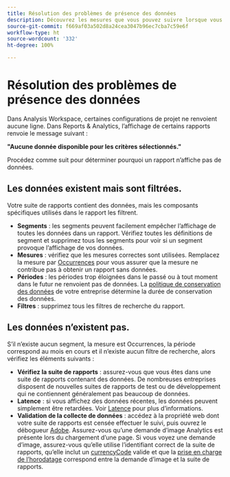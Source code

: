 ```yaml
---
title: Résolution des problèmes de présence des données
description: Découvrez les mesures que vous pouvez suivre lorsque vous ne voyez pas de données dans les rapports.
source-git-commit: f669af03a502d8a24cea3047b96ec7cba7c59e6f
workflow-type: ht
source-wordcount: '332'
ht-degree: 100%

---
```



# Résolution des problèmes de présence des données

Dans Analysis Workspace, certaines configurations de projet ne renvoient aucune ligne. Dans Reports &amp; Analytics, l’affichage de certains rapports renvoie le message suivant :

**&quot;Aucune donnée disponible pour les critères sélectionnés.&quot;**

Procédez comme suit pour déterminer pourquoi un rapport n’affiche pas de données.

## Les données existent mais sont filtrées.

Votre suite de rapports contient des données, mais les composants spécifiques utilisés dans le rapport les filtrent.

* **Segments** : les segments peuvent facilement empêcher l’affichage de toutes les données dans un rapport. Vérifiez toutes les définitions de segment et supprimez tous les segments pour voir si un segment provoque l’affichage de vos données.
* **Mesures** : vérifiez que les mesures correctes sont utilisées. Remplacez la mesure par [Occurrences](/help/components/metrics/occurrences.md) pour vous assurer que la mesure ne contribue pas à obtenir un rapport sans données.
* **Périodes** : les périodes trop éloignées dans le passé ou à tout moment dans le futur ne renvoient pas de données. La [politique de conservation des données](data-retention.md) de votre entreprise détermine la durée de conservation des données.
* **Filtres** : supprimez tous les filtres de recherche du rapport.

## Les données n’existent pas.

S’il n’existe aucun segment, la mesure est Occurrences, la période correspond au mois en cours et il n’existe aucun filtre de recherche, alors vérifiez les éléments suivants :

* **Vérifiez la suite de rapports** : assurez-vous que vous êtes dans une suite de rapports contenant des données. De nombreuses entreprises disposent de nouvelles suites de rapports de test ou de développement qui ne contiennent généralement pas beaucoup de données.
* **Latence** : si vous affichez des données récentes, les données peuvent simplement être retardées. Voir [Latence](latency.md) pour plus d’informations.
* **Validation de la collecte de données** : accédez à la propriété web dont votre suite de rapports est censée effectuer le suivi, puis ouvrez le débogueur [Adobe](https://experienceleague.adobe.com/docs/debugger/using/experience-cloud-debugger.html?lang=fr). Assurez-vous qu’une demande d’image Analytics est présente lors du chargement d’une page. Si vous voyez une demande d’image, assurez-vous qu’elle utilise l’identifiant correct de la suite de rapports, qu’elle inclut un [currencyCode](/help/implement/vars/config-vars/currencycode.md) valide et que la [prise en charge de l’horodatage](/help/implement/vars/page-vars/timestamp.md) correspond entre la demande d’image et la suite de rapports.
